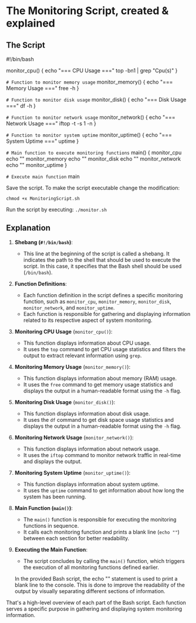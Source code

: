 

# The Monitoring Script, created & explained




## The Script

#!/bin/bash

monitor_cpu() {
    echo "=== CPU Usage ==="
    top -bn1 | grep "Cpu(s)"
}

`# Function to monitor memory usage`
monitor_memory() {
    echo "=== Memory Usage ==="
    free -h
}

`# Function to monitor disk usage`
monitor_disk() {
    echo "=== Disk Usage ==="
    df -h
}

`# Function to monitor network usage`
monitor_network() {
    echo "=== Network Usage ==="
    iftop -t -s 1 -n
}

`# Function to monitor system uptime`
monitor_uptime() {
    echo "=== System Uptime ==="
    uptime
}

`# Main function to execute monitoring functions`
main() {
    monitor_cpu
    echo ""
    monitor_memory
    echo ""
    monitor_disk
    echo ""
    monitor_network
    echo ""
    monitor_uptime
}

`# Execute main function`
main



Save the script.
To make the script executable change the modification: 

`chmod +x MonitoringScript.sh`


Run the script by executing: 
`./monitor.sh`



## Explanation 


1. **Shebang (`#!/bin/bash`)**:
   - This line at the beginning of the script is called a shebang. It indicates the path to the shell that should be used to execute the script. In this case, it specifies that the Bash shell should be used (`/bin/bash`).

2. **Function Definitions**:
   - Each function definition in the script defines a specific monitoring function, such as `monitor_cpu`, `monitor_memory`, `monitor_disk`, `monitor_network`, and `monitor_uptime`.
   - Each function is responsible for gathering and displaying information related to its respective aspect of system monitoring.

3. **Monitoring CPU Usage** (`monitor_cpu()`):
   - This function displays information about CPU usage.
   - It uses the `top` command to get CPU usage statistics and filters the output to extract relevant information using `grep`.

4. **Monitoring Memory Usage** (`monitor_memory()`):
   - This function displays information about memory (RAM) usage.
   - It uses the `free` command to get memory usage statistics and displays the output in a human-readable format using the `-h` flag.

5. **Monitoring Disk Usage** (`monitor_disk()`):
   - This function displays information about disk usage.
   - It uses the `df` command to get disk space usage statistics and displays the output in a human-readable format using the `-h` flag.

6. **Monitoring Network Usage** (`monitor_network()`):
   - This function displays information about network usage.
   - It uses the `iftop` command to monitor network traffic in real-time and displays the output.

7. **Monitoring System Uptime** (`monitor_uptime()`):
   - This function displays information about system uptime.
   - It uses the `uptime` command to get information about how long the system has been running.

8. **Main Function (`main()`)**:
   - The `main()` function is responsible for executing the monitoring functions in sequence.
   - It calls each monitoring function and prints a blank line (`echo ""`) between each section for better readability.

9. **Executing the Main Function**:
   - The script concludes by calling the `main()` function, which triggers the execution of all monitoring functions defined earlier.

  
  
   In the provided Bash script, the echo "" statement is used to print a blank line to the console. This is done to improve the readability of the output by visually separating different sections of information.

That's a high-level overview of each part of the Bash script. Each function serves a specific purpose in gathering and displaying system monitoring information.
